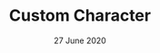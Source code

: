 ---
title: Custom Character
summary: Story based MMO where you can draw your own character
date: 27 June 2020
links:
- title: GitHub
  href: https://github.com/tumble1999/custom-character
- title: Demo
  href: https://tumble1999.github.io/custom-character/
experience:
  languages: [js]
  libraries: [pixijs,socketio,createjs]
  platforms: [web,nodejs]
---